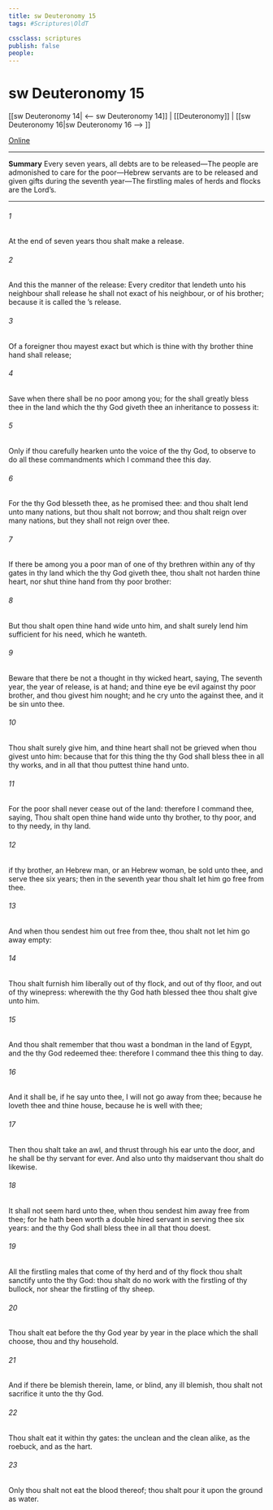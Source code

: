 ```yaml
---
title: sw Deuteronomy 15
tags: #Scriptures\OldT

cssclass: scriptures
publish: false
people:
---
```


# sw Deuteronomy 15
[[sw Deuteronomy 14| <-- sw Deuteronomy 14]] | [[Deuteronomy]] | [[sw Deuteronomy 16|sw Deuteronomy 16 --> ]]

[Online](https://churchofjesuschrist.org/study/scriptures/ot/deut/15?lang=eng)

---
__Summary__
Every seven years, all debts are to be released—The people are admonished to care for the poor—Hebrew servants are to be released and given gifts during the seventh year—The firstling males of herds and flocks are the Lord’s.

---
###### 1 
At the end of  seven years thou shalt make a release.

###### 2 
And this  the manner of the release: Every creditor that lendeth  unto his neighbour shall release  he shall not exact  of his neighbour, or of his brother; because it is called the ’s release.

###### 3 
Of a foreigner thou mayest exact  but  which is thine with thy brother thine hand shall release;

###### 4 
Save when there shall be no poor among you; for the  shall greatly bless thee in the land which the  thy God giveth thee  an inheritance to possess it:

###### 5 
Only if thou carefully hearken unto the voice of the  thy God, to observe to do all these commandments which I command thee this day.

###### 6 
For the  thy God blesseth thee, as he promised thee: and thou shalt lend unto many nations, but thou shalt not borrow; and thou shalt reign over many nations, but they shall not reign over thee.

###### 7 
If there be among you a poor man of one of thy brethren within any of thy gates in thy land which the  thy God giveth thee, thou shalt not harden thine heart, nor shut thine hand from thy poor brother:

###### 8 
But thou shalt open thine hand wide unto him, and shalt surely lend him sufficient for his need,  which he wanteth.

###### 9 
Beware that there be not a thought in thy wicked heart, saying, The seventh year, the year of release, is at hand; and thine eye be evil against thy poor brother, and thou givest him nought; and he cry unto the  against thee, and it be sin unto thee.

###### 10 
Thou shalt surely give him, and thine heart shall not be grieved when thou givest unto him: because that for this thing the  thy God shall bless thee in all thy works, and in all that thou puttest thine hand unto.

###### 11 
For the poor shall never cease out of the land: therefore I command thee, saying, Thou shalt open thine hand wide unto thy brother, to thy poor, and to thy needy, in thy land.

###### 12 
 if thy brother, an Hebrew man, or an Hebrew woman, be sold unto thee, and serve thee six years; then in the seventh year thou shalt let him go free from thee.

###### 13 
And when thou sendest him out free from thee, thou shalt not let him go away empty:

###### 14 
Thou shalt furnish him liberally out of thy flock, and out of thy floor, and out of thy winepress:  wherewith the  thy God hath blessed thee thou shalt give unto him.

###### 15 
And thou shalt remember that thou wast a bondman in the land of Egypt, and the  thy God redeemed thee: therefore I command thee this thing to day.

###### 16 
And it shall be, if he say unto thee, I will not go away from thee; because he loveth thee and thine house, because he is well with thee;

###### 17 
Then thou shalt take an awl, and thrust  through his ear unto the door, and he shall be thy servant for ever. And also unto thy maidservant thou shalt do likewise.

###### 18 
It shall not seem hard unto thee, when thou sendest him away free from thee; for he hath been worth a double hired servant  in serving thee six years: and the  thy God shall bless thee in all that thou doest.

###### 19 
All the firstling males that come of thy herd and of thy flock thou shalt sanctify unto the  thy God: thou shalt do no work with the firstling of thy bullock, nor shear the firstling of thy sheep.

###### 20 
Thou shalt eat  before the  thy God year by year in the place which the  shall choose, thou and thy household.

###### 21 
And if there be  blemish therein,  lame, or blind,  any ill blemish, thou shalt not sacrifice it unto the  thy God.

###### 22 
Thou shalt eat it within thy gates: the unclean and the clean  alike, as the roebuck, and as the hart.

###### 23 
Only thou shalt not eat the blood thereof; thou shalt pour it upon the ground as water.


